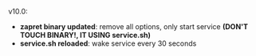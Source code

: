 v10.0:
- **zapret binary updated**: remove all options, only start service **(DON'T TOUCH BINARY!, IT USING service.sh)**
- **service.sh reloaded**: wake service every 30 seconds
